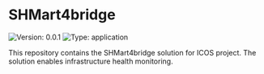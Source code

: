# SHMart4bridge
![Version: 0.0.1](https://img.shields.io/badge/Version-2.0.0-informational?style=flat-square) ![Type: application](https://img.shields.io/badge/Type-application-informational?style=flat-square)

This repository contains the SHMart4bridge solution for ICOS project. The solution enables infrastructure health monitoring.
